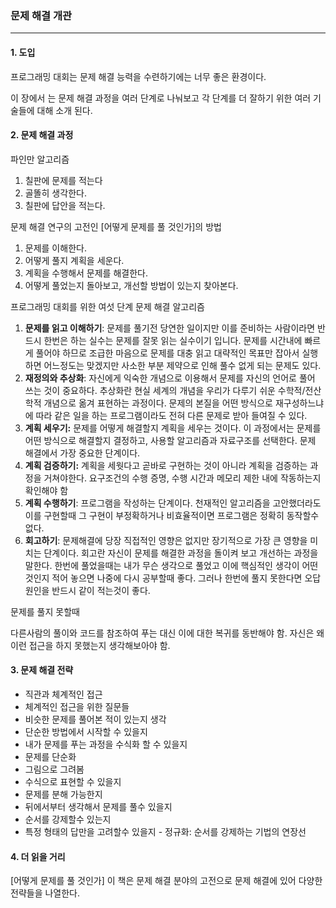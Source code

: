 <h3>문제 해결 개관</h3>

<hr>
<h4>1. 도입</h4>

프로그래밍 대회는 문제 해결 능력을 수련하기에는 너무 좋은 환경이다. 

이 장에서 는 문제 해결 과정을 여러 단계로 나눠보고 각 단계를 더 잘하기 위한 여러 기술들에 대해 소개 된다.

<h4>2. 문제 해결 과정</h4>

파인만 알고리즘

1. 칠판에 문제를 적는다
2. 골똘히 생각한다.
3. 칠판에 답안을 적는다.



문제 해결 연구의 고전인 [어떻게 문제를 풀 것인가]의 방법

1. 문제를 이해한다.
2. 어떻게 풀지 계획을 세운다.
3. 계획을 수행해서 문제를 해결한다.
4. 어떻게 풀었는지 돌아보고, 개선할 방법이 있는지 찾아본다.



프로그래밍 대회를 위한 여섯 단계 문제 해결 알고리즘

1. **문제를 읽고 이해하기**: 문제를 풀기전 당연한 일이지만 이를 준비하는 사람이라면 반드시 한번은 하는 실수는 문제를 잘못 읽는 실수이기 입니다. 문제를 시간내에 빠르게 풀어야 하므로 조급한 마음으로 문제를 대충 읽고 대략적인 목표만 잡아서 실행하면 어느정도는 맞겠지만 사소한 부분 제약으로 인해 풀수 없게 되는 문제도 있다.
2. **재정의와 추상화**: 자신에게 익숙한 개념으로 이용해서 문제를 자신의 언어로 풀어 쓰는 것이 중요하다. 추상화란 현실 세계의 개념을 우리가 다루기 쉬운 수학적/전산학적 개념으로 옮겨 표현하는 과정이다. 문제의 본질을 어떤 방식으로 재구성하느냐에 따라 같은 일을 하는 프로그램이라도 전혀 다른 문제로 받아 들여질 수 있다.
3.  **계획 세우기:** 문제를 어떻게 해결할지 계획을 세우는 것이다. 이 과정에서는 문제를 어떤 방식으로 해결할지 결정하고, 사용할 알고리즘과 자료구조를 선택한다. 문제 해결에서 가장 중요한 단계이다.
4. **계획 검증하기:** 계획을 세웟다고 곧바로 구현하는 것이 아니라 계획을 검증하는 과정을 거쳐야한다. 요구조건의 수행 증명, 수행 시간과 메모리 제한 내에 작동하는지 확인해야 함
5. **계획 수행하기**: 프로그램을 작성하는 단계이다. 천재적인 알고리즘을 고안했더라도 이를 구현할때 그 구현이 부정확하거나 비효율적이면 프로그램은 정확히 동작할수 없다.
6. **회고하기**: 문제해결에 당장 직접적인 영향은 없지만 장기적으로 가장 큰 영향을 미치는 단계이다. 회고란 자신이 문제를 해결한 과정을 돌이켜 보고 개선하는 과정을 말한다. 한번에 풀었을때는 내가 무슨 생각으로 풀었고 이에 핵심적인 생각이 어떤 것인지 적어 놓으면 나중에 다시 공부할때 좋다. 그러나 한번에 풀지 못한다면 오답 원인을 반드시 같이 적는것이 좋다.

문제를 풀지 못할때

다른사람의 풀이와 코드를 참조하여 푸는 대신 이에 대한 복귀를 동반해야 함. 자신은 왜 이런 접근을 하지 못했는지 생각해보아야 함.

<h4>3. 문제 해결 전략</h4>

- 직관과 체계적인 접근
- 체계적인 접근을 위한 질문들
- 비슷한 문제를 풀어본 적이 있는지 생각
- 단순한 방법에서 시작할 수 있을지
- 내가 문제를 푸는 과정을 수식화 할 수 있을지
- 문제를 단순화
- 그림으로 그려봄
- 수식으로 표현할 수 있을지
- 문제를 분해 가능한지
- 뒤에서부터 생각해서 문제를 풀수 있을지
- 순서를 강제할수 있는지
- 특정 형태의 답만을 고려할수 있을지 - 정규화: 순서를 강제하는 기법의 연장선

<h4>4. 더 읽을 거리</h4>

[어떻게 문제를 풀 것인가] 이 책은 문제 해결 분야의 고전으로 문제 해결에 있어 다양한 전략들을 나열한다.

